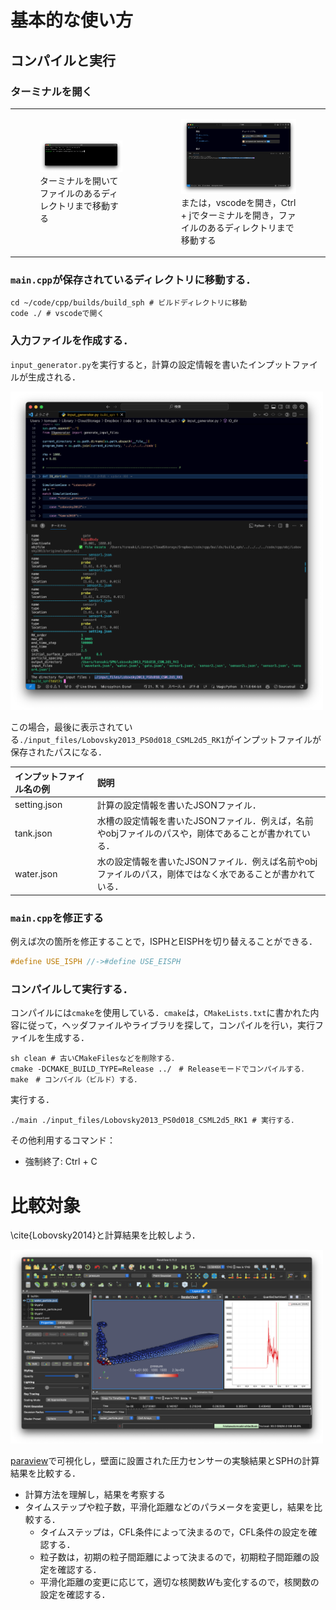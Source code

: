 <!--EXTRACT_README_FOR_STUDENTS-->

# 基本的な使い方

## コンパイルと実行

### ターミナルを開く

<table>
    <tr>
        <td>
            <figure>
                <img src="./img/README_FOR_STUDENTS_terminal1.png" width="500px" alt="Image Description"><br>
                <figcaption>ターミナルを開いてファイルのあるディレクトリまで移動する</figcaption>
            </figure>
        </td>
        <td>
            <figure>
                <img src="./img/README_FOR_STUDENTS_terminal2.png" width="500px" alt="Image Description"><br>
                <figcaption>または，vscodeを開き，Ctrl + jでターミナルを開き，ファイルのあるディレクトリまで移動する</figcaption>
            </figure>
        </td>
    </tr>
</table>


### `main.cpp`が保存されているディレクトリに移動する．

```shell
cd ~/code/cpp/builds/build_sph # ビルドディレクトリに移動
code ./ # vscodeで開く
```

### 入力ファイルを作成する．

`input_generator.py`を実行すると，計算の設定情報を書いたインプットファイルが生成される．

<img src="./img/README_FOR_STUDENTS_input_generator.png" width="500px"> 

この場合，最後に表示されている`./input_files/Lobovsky2013_PS0d018_CSML2d5_RK1`がインプットファイルが保存されたパスになる．

| インプットファイル名の例 | 説明 |
|:--|:--|
|setting.json| 計算の設定情報を書いたJSONファイル．|
|tank.json| 水槽の設定情報を書いたJSONファイル．例えば，名前やobjファイルのパスや，剛体であることが書かれている．|
|water.json| 水の設定情報を書いたJSONファイル．例えば名前やobjファイルのパス，剛体ではなく水であることが書かれている．|

### `main.cpp`を修正する
 
例えば次の箇所を修正することで，ISPHとEISPHを切り替えることができる．

```cpp
#define USE_ISPH //->#define USE_EISPH
```

### コンパイルして実行する．

コンパイルには`cmake`を使用している．`cmake`は，`CMakeLists.txt`に書かれた内容に従って，ヘッダファイルやライブラリを探して，コンパイルを行い，実行ファイルを生成する．

```shell
sh clean # 古いCMakeFilesなどを削除する．
cmake -DCMAKE_BUILD_TYPE=Release ../　# Releaseモードでコンパイルする．
make　# コンパイル（ビルド）する．
```

実行する．

```shell
./main ./input_files/Lobovsky2013_PS0d018_CSML2d5_RK1 # 実行する．
```

その他利用するコマンド：

* 強制終了: Ctrl + C

# 比較対象

\cite{Lobovsky2014}と計算結果を比較しよう．

<img src="./img/README_FOR_STUDENTS_comparison_Lobovsky2014.png" width="500px">

[paraview](https://www.paraview.org/tutorials/)で可視化し，壁面に設置された圧力センサーの実験結果とSPHの計算結果を比較する．

* 計算方法を理解し，結果を考察する
* タイムステップや粒子数，平滑化距離などのパラメータを変更し，結果を比較する．
    * タイムステップは，CFL条件によって決まるので，CFL条件の設定を確認する．
    * 粒子数は，初期の粒子間距離によって決まるので，初期粒子間距離の設定を確認する．
    * 平滑化距離の変更に応じて，適切な核関数$`W`$も変化するので，核関数の設定を確認する．
  

<!--EXTRACT_README_FOR_STUDENTS-->